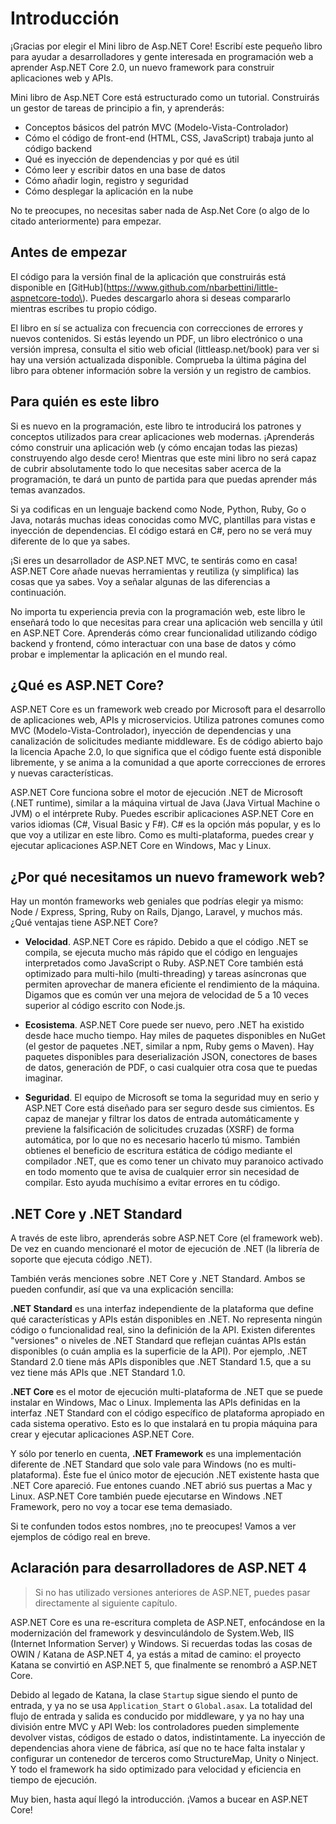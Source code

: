 # Introducción

¡Gracias por elegir el Mini libro de Asp.NET Core! Escribí este pequeño libro para ayudar a desarrolladores y gente interesada en programación web a aprender Asp.NET Core 2.0, un nuevo framework para construir aplicaciones web y APIs.

Mini libro de Asp.NET Core está estructurado como un tutorial. Construirás un gestor de tareas de principio a fin, y aprenderás:

* Conceptos básicos del patrón MVC \(Modelo-Vista-Controlador\)
* Cómo el código de front-end \(HTML, CSS, JavaScript\) trabaja junto al código backend
* Qué es inyección de dependencias y por qué es útil
* Cómo leer y escribir datos en una base de datos
* Cómo añadir login, registro y seguridad
* Cómo desplegar la aplicación en la nube

No te preocupes, no necesitas saber nada de Asp.Net Core \(o algo de lo citado anteriormente\) para empezar.

## Antes de empezar

El código para la versión final de la aplicación que construirás está disponible en [GitHub](https://www.github.com/nbarbettini/little-aspnetcore-todo\). Puedes descargarlo ahora si deseas compararlo mientras escribes tu propio código.

El libro en sí se actualiza con frecuencia con correcciones de errores y nuevos contenidos. Si estás leyendo un PDF, un libro electrónico o una versión impresa, consulta el sitio web oficial \(littleasp.net/book\) para ver si hay una versión actualizada disponible. Comprueba la última página del libro para obtener información sobre la versión y un registro de cambios.

## Para quién es este libro

Si es nuevo en la programación, este libro te introducirá los patrones y conceptos utilizados para crear aplicaciones web modernas. ¡Aprenderás cómo construir una aplicación web \(y cómo encajan todas las piezas\) construyendo algo desde cero! Mientras que este mini libro no será capaz de cubrir absolutamente todo lo que necesitas saber acerca de la programación, te dará un punto de partida para que puedas aprender más temas avanzados.

Si ya codificas en un lenguaje backend como Node, Python, Ruby, Go o Java, notarás muchas ideas conocidas como MVC, plantillas para vistas e inyección de dependencias. El código estará en C\#, pero no se verá muy diferente de lo que ya sabes.

¡Si eres un desarrollador de ASP.NET MVC, te sentirás como en casa! ASP.NET Core añade nuevas herramientas y reutiliza \(y simplifica\) las cosas que ya sabes. Voy a señalar algunas de las diferencias a continuación.

No importa tu experiencia previa con la programación web, este libro le enseñará todo lo que necesitas para crear una aplicación web sencilla y útil en ASP.NET Core. Aprenderás cómo crear funcionalidad utilizando código backend y frontend, cómo interactuar con una base de datos y cómo probar e implementar la aplicación en el mundo real.

## ¿Qué es ASP.NET Core?

ASP.NET Core es un framework web creado por Microsoft para el desarrollo de aplicaciones web, APIs y microservicios. Utiliza patrones comunes como MVC \(Modelo-Vista-Controlador\), inyección de dependencias y una canalización de solicitudes mediante middleware. Es de código abierto bajo la licencia Apache 2.0, lo que significa que el código fuente está disponible libremente, y se anima a la comunidad a que aporte correcciones de errores y nuevas características.

ASP.NET Core funciona sobre el motor de ejecución .NET de Microsoft \(.NET runtime\), similar a la máquina virtual de Java \(Java Virtual Machine o JVM\) o el intérprete Ruby. Puedes escribir aplicaciones ASP.NET Core en varios idiomas \(C\#, Visual Basic y F\#\). C\# es la opción más popular, y es lo que voy a utilizar en este libro. Como es multi-plataforma, puedes crear y ejecutar aplicaciones ASP.NET Core en Windows, Mac y Linux.

## ¿Por qué necesitamos un nuevo framework web?

Hay un montón frameworks web geniales que podrías elegir ya mismo: Node / Express, Spring, Ruby on Rails, Django, Laravel, y muchos más. ¿Qué ventajas tiene ASP.NET Core?

* **Velocidad**. ASP.NET Core es rápido. Debido a que el código .NET se compila, se ejecuta mucho más rápido que el código en lenguajes interpretados como JavaScript o Ruby. ASP.NET Core también está optimizado para multi-hilo \(multi-threading\) y tareas asíncronas que permiten aprovechar de manera eficiente el rendimiento de la máquina. Digamos que es común ver una mejora de velocidad de 5 a 10 veces superior al código escrito con Node.js.

* **Ecosistema**. ASP.NET Core puede ser nuevo, pero .NET ha existido desde hace mucho tiempo. Hay miles de paquetes disponibles en NuGet \(el gestor de paquetes .NET, similar a npm, Ruby gems o Maven\). Hay paquetes disponibles para deserialización JSON, conectores de bases de datos, generación de PDF, o casi cualquier otra cosa que te puedas imaginar.

* **Seguridad**. El equipo de Microsoft se toma la seguridad muy en serio y ASP.NET Core está diseñado para ser seguro desde sus cimientos. Es capaz de manejar y filtrar los datos de entrada automáticamente y previene la falsificación de solicitudes cruzadas \(XSRF\) de forma automática, por lo que no es necesario hacerlo tú mismo. También obtienes el beneficio de escritura estática de código mediante el compilador .NET, que es como tener un chivato muy paranoico activado en todo momento que te avisa de cualquier error sin necesidad de compilar. Esto ayuda muchísimo a evitar errores en tu código.

## .NET Core y .NET Standard

A través de este libro, aprenderás sobre ASP.NET Core \(el framework web\). De vez en cuando mencionaré el motor de ejecución de .NET \(la librería de soporte que ejecuta código .NET\).

También verás menciones sobre .NET Core y .NET Standard. Ambos se pueden confundir, así que va una explicación sencilla:

**.NET Standard** es una interfaz independiente de la plataforma que define qué características y APIs están disponibles en .NET. No representa ningún código o funcionalidad real, sino la definición de la API. Existen diferentes "versiones" o niveles de .NET Standard que reflejan cuántas APIs están disponibles \(o cuán amplia es la superficie de la API\). Por ejemplo, .NET Standard 2.0 tiene más APIs disponibles que .NET Standard 1.5, que a su vez tiene más APIs que .NET Standard 1.0.

**.NET Core** es el motor de ejecución multi-plataforma de .NET que se puede instalar en Windows, Mac o Linux. Implementa las APIs definidas en la interfaz .NET Standard con el código específico de plataforma apropiado en cada sistema operativo. Esto es lo que instalará en tu propia máquina para crear y ejecutar aplicaciones ASP.NET Core.

Y sólo por tenerlo en cuenta, **.NET Framework** es una implementación diferente de .NET Standard que solo vale para Windows \(no es multi-plataforma\). Éste fue el único motor de ejecución .NET existente hasta que .NET Core apareció. Fue entones cuando .NET abrió sus puertas a Mac y Linux. ASP.NET Core también puede ejecutarse en Windows .NET Framework, pero no voy a tocar ese tema demasiado.

Si te confunden todos estos nombres, ¡no te preocupes! Vamos a ver ejemplos de código real en breve.

## Aclaración para desarrolladores de ASP.NET 4

> Si no has utilizado versiones anteriores de ASP.NET, puedes pasar directamente al siguiente capítulo.

ASP.NET Core es una re-escritura completa de ASP.NET, enfocándose en la modernización del framework y desvinculándolo de System.Web, IIS \(Internet Information Server\) y Windows. Si recuerdas todas las cosas de OWIN / Katana de ASP.NET 4, ya estás a mitad de camino: el proyecto Katana se convirtió en ASP.NET 5, que finalmente se renombró a ASP.NET Core.

Debido al legado de Katana, la clase `Startup` sigue siendo el punto de entrada, y ya no se usa `Application_Start` o `Global.asax`. La totalidad del flujo de entrada y salida es conducido por middleware, y ya no hay una división entre MVC y API Web: los controladores pueden simplemente devolver vistas, códigos de estado o datos, indistintamente. La inyección de dependencias ahora viene de fábrica, así que no te hace falta instalar y configurar un contenedor de terceros como StructureMap, Unity o Ninject. Y todo el framework ha sido optimizado para velocidad y eficiencia en tiempo de ejecución.

Muy bien, hasta aquí llegó la introducción. ¡Vamos a bucear en ASP.NET Core!

